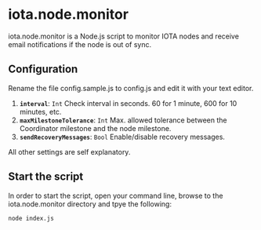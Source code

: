# iota.node.monitor

iota.node.monitor is a Node.js script to monitor IOTA nodes and receive email notifications if the node is out of sync. 

## Configuration

Rename the file config.sample.js to config.js and edit it with your text editor. 


1. **`interval`**: `Int` Check interval in seconds. 60 for 1 minute, 600 for 10 minutes, etc.
2. **`maxMilestoneTolerance`**: `Int` Max. allowed tolerance between the Coordinator milestone and the node milestone.
3. **`sendRecoveryMessages`**: `Bool` Enable/disable recovery messages.

All other settings are self explanatory.

## Start the script

In order to start the script, open your command line, browse to the iota.node.monitor directory and tpye the following: 

```
node index.js
```
